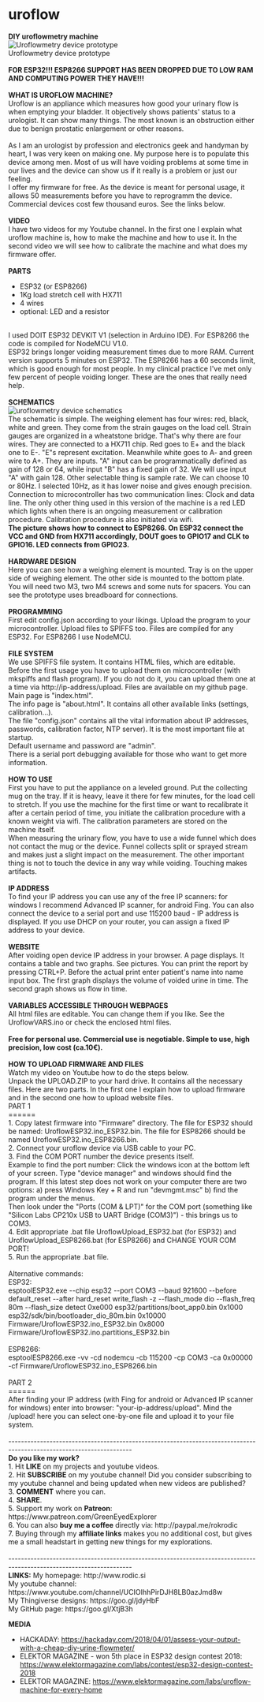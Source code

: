 # uroflow
<B>DIY uroflowmetry machine</B></BR>
<img src="https://github.com/rokrodic/uroflow/blob/master/IMAGES/20180118_085800.jpg?raw=true" alt="Uroflowmetry device prototype"></BR>
Uroflowmetry device prototype</BR>
</BR>
<B>FOR ESP32!!! ESP8266 SUPPORT HAS BEEN DROPPED DUE TO LOW RAM AND COMPUTING POWER THEY HAVE!!!</B></BR>
</BR>
<B>WHAT IS UROFLOW MACHINE?</B></BR>
Uroflow is an appliance which measures how good your urinary flow is when emptying your bladder. It objectively shows patients' status to a urologist. It can show many things. The most known is an obstruction either due to benign prostatic enlargement or other reasons.</BR>
</BR>
As I am an urologist by profession and electronics geek and handyman by heart, I was very keen on making one. My purpose here is to populate this device among men. Most of us will have voiding problems at some time in our lives and the device can show us if it really is a problem or just our feeling.</BR>
I offer my firmware for free. As the device is meant for personal usage, it allows 50 measurements before you have to reprogramm the device. Commercial devices cost few thousand euros. See the links below.</BR>
</BR>
<B>VIDEO</B></BR>
I have two videos for my Youtube channel. In the first one I explain what uroflow machine is, how to make the machine and how to use it. In the second video we will see how to calibrate the machine and what does my firmware offer. </BR>
</BR>
<B>PARTS</B></BR>
- ESP32 (or ESP8266)</BR>
- 1Kg load stretch cell with HX711</BR>
- 4 wires</BR>
- optional: LED and a resistor</BR>
</BR>
I used DOIT ESP32 DEVKIT V1 (selection in Arduino IDE). For ESP8266 the code is compiled for NodeMCU V1.0.</BR>
ESP32 brings longer voiding measurement times due to more RAM. Current version supports 5 minutes on ESP32. The ESP8266 has a 60 seconds limit, which is good enough for most people. In my clinical practice I've met only few percent of people voiding longer. These are the ones that really need help.</BR>
</BR>
<B>SCHEMATICS</B></BR>
<img src="https://github.com/rokrodic/uroflow/blob/master/IMAGES/SCH.png?raw=true" alt="uroflowmetry device schematics"></BR>
The schematic is simple. The weighing element has four wires: red, black, white and green. They come from the strain gauges on the load cell. Strain gauges are organized in a wheatstone bridge. That's why there are four wires. They are connected to a HX711 chip. Red goes to E+ and the black one to E-. "E"s represent excitation. Meanwhile white goes to A- and green wire to A+. They are inputs. "A" input can be programmatically defined as gain of 128 or 64, while input "B" has a fixed gain of 32. We will use input "A" with gain 128. Other selectable thing is sample rate. We can choose 10 or 80Hz. I selected 10Hz, as it has lower noise and gives enough precision. Connection to microcontroller has two communication lines: Clock and data line.
The only other thing used in this version of the machine is a red LED which lights when there is an ongoing measurement or calibration procedure. Calibration procedure is also initiated via wifi.</BR>
<B>The picture shows how to connect to ESP8266. On ESP32 connect the VCC and GND from HX711 accordingly, DOUT goes to GPIO17 and CLK to GPIO16. LED connects from GPIO23.</B></BR>
</BR>
<B>HARDWARE DESIGN</B></BR>
Here you can see how a weighing element is mounted. Tray is on the upper side of weighing element. The other side is mounted to the bottom plate. You will need two M3, two M4 screws and some nuts for spacers. You can see the prototype uses breadboard for connections.</BR>
</BR>
<B>PROGRAMMING</B></BR>
First edit config.json according to your likings. Upload the program to your microcontroller. Upload files to SPIFFS too. Files are compiled for any ESP32. For ESP8266 I use NodeMCU.</BR>
</BR>
<B>FILE SYSTEM</B></BR>
We use SPIFFS file system. It contains HTML files, which are editable. Before the first usage you have to upload them on microcontroller (with mkspiffs and flash program). If you do not do it, you can upload them one at a time via http://ip-address/upload. Files are available on my github page.</BR>
Main page is "index.html".</BR>
The info page is "about.html". It contains all other available links (settings, calibration...).</BR>
The file "config.json" contains all the vital information about IP addresses, passwords, calibration factor, NTP server). It is the most important file at startup.</BR>
Default username and password are "admin". </BR>
There is a serial port debugging available for those who want to get more information.</BR>
</BR>
<B>HOW TO USE</B></BR>
First you have to put the appliance on a leveled ground. Put the collecting mug on the tray. If it is heavy, leave it there for few minutes, for the load cell to stretch. If you use the machine for the first time or want to recalibrate it after a certain period of time, you initiate the calibration procedure with a known weight via wifi. The calibration parameters are stored on the machine itself.</BR>
When measuring the urinary flow, you have to use a wide funnel which does not contact the mug or the device. Funnel collects split or sprayed stream and makes just a slight impact on the measurement. The other important thing is not to touch the device in any way while voiding. Touching makes artifacts.</BR>
</BR>
<B>IP ADDRESS</B></BR>
To find your IP address you can use any of the free IP scanners: for windows I recommend Advanced IP scanner, for android Fing. You can also connect the device to a serial port and use 115200 baud - IP address is displayed. If you use DHCP on your router, you can assign a fixed IP address to your device.</BR>
</BR>
<B>WEBSITE</B></BR>
After voiding open device IP address in your browser. A page displays. It contains a table and two graphs. See pictures. You can print the report by pressing CTRL+P. Before the actual print enter patient's name into name input box. The first graph displays the volume of voided urine in time. The second graph shows us flow in time.</BR>
</BR>
<B>VARIABLES ACCESSIBLE THROUGH WEBPAGES</B></BR>
All html files are editable. You can change them if you like. See the UroflowVARS.ino or check the enclosed html files.</BR>
</BR>
<B>Free for personal use. Commercial use is negotiable. Simple to use, high precision, low cost (ca.10€).</B></BR>
</BR>
<B>HOW TO UPLOAD FIRMWARE AND FILES</B></BR>
Watch my video on Youtube how to do the steps below.</BR>
Unpack the UPLOAD.ZIP to your hard drive. It contains all the necessary files. Here are two parts. In the first one I explain how to upload firmware and in the second one how to upload website files.</BR>
PART 1</BR>
======</BR>
1. Copy latest firmware into "Firmware" directory. The file for ESP32 should be named: UroflowESP32.ino_ESP32.bin. The file for ESP8266 should be named UroflowESP32.ino_ESP8266.bin.</BR>
2. Connect your uroflow device via USB cable to your PC.</BR>
3. Find the COM PORT number the device presents itself. </BR>
   Example to find the port number: Click the windows icon at the bottom left of your screen. Type "device manager" and windows should find the program. If this latest step does not work on your computer there are two options: a) press Windows Key + R and run "devmgmt.msc" b) find the program under the menus.</BR>
   Then look under the "Ports (COM & LPT)" for the COM port (something like "Silicon Labs CP210x USB to UART Bridge (COM3)") - this brings us to COM3.</BR>
4. Edit appropriate .bat file UroflowUpload_ESP32.bat (for ESP32) and UroflowUpload_ESP8266.bat (for ESP8266) and CHANGE YOUR COM PORT!</BR>
5. Run the appropriate .bat file.</BR>
</BR>
Alternative commands:</BR>
ESP32:</BR>
esptoolESP32.exe --chip esp32 --port COM3 --baud 921600 --before default_reset --after hard_reset write_flash -z --flash_mode dio --flash_freq 80m --flash_size detect 0xe000 esp32/partitions/boot_app0.bin 0x1000 esp32/sdk/bin/bootloader_dio_80m.bin 0x10000 Firmware/UroflowESP32.ino_ESP32.bin 0x8000 Firmware/UroflowESP32.ino.partitions_ESP32.bin</BR>
</BR>
ESP8266:</BR>
esptoolESP8266.exe -vv -cd nodemcu -cb 115200 -cp COM3 -ca 0x00000 -cf Firmware/UroflowESP32.ino_ESP8266.bin</BR>
</BR>
PART 2</BR>
======</BR>
After finding your IP address (with Fing for android or Advanced IP scanner for windows) enter into browser: "your-ip-address/upload". Mind the /upload! here you can select one-by-one file and upload it to your file system.</BR>
</BR>
---------------------------------------------------------------------------------------------------------------------</BR>
<B>Do you like my work?</B></BR>
1. Hit <B>LIKE</B> on my projects and youtube videos.</BR>
2. Hit <B>SUBSCRIBE</B> on my youtube channel! Did you consider subscribing to my youtube channel and being updated when new videos are published?</BR>
3. <B>COMMENT</B> where you can.</BR>
4. <B>SHARE</B>.</BR>
5. Support my work on <B>Patreon</B>: https://www.patreon.com/GreenEyedExplorer</BR>
6. You can also <B>buy me a coffee</B> directly via: http://paypal.me/rokrodic</BR>
7. Buying through my <B>affiliate links</B> makes you no additional cost, but gives me a small headstart in getting new things for my explorations.</BR>
</BR>
---------------------------------------------------------------------------------------------------------------------</BR>
<B>LINKS:</B>
My homepage: http://www.rodic.si</BR>
My youtube channel: https://www.youtube.com/channel/UCIOIhhPirDJH8LB0azJmd8w</BR>
My Thingiverse designs: https://goo.gl/jdyHbF</BR>
My GitHub page: https://goo.gl/XtjB3h</BR>

<B>MEDIA</B>
- HACKADAY: https://hackaday.com/2018/04/01/assess-your-output-with-a-cheap-diy-urine-flowmeter/
- ELEKTOR MAGAZINE - won 5th place in ESP32 design contest 2018: https://www.elektormagazine.com/labs/contest/esp32-design-contest-2018
- ELEKTOR MAGAZINE: https://www.elektormagazine.com/labs/uroflow-machine-for-every-home
